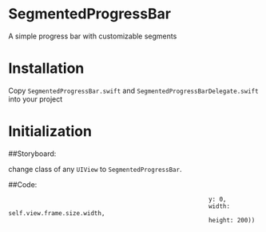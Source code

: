 # SegmentedProgressBar
A simple progress bar with customizable segments

# Installation
Copy `SegmentedProgressBar.swift` and `SegmentedProgressBarDelegate.swift` into your project


# Initialization
##Storyboard:

  change class of any `UIView` to `SegmentedProgressBar`.
  
##Code:

  ```let progressBar = SegmentedProgressBar(frame: CGRect(x: 0,
                                                          y: 0,
                                                          width: self.view.frame.size.width,
                                                          height: 200))
 ```

